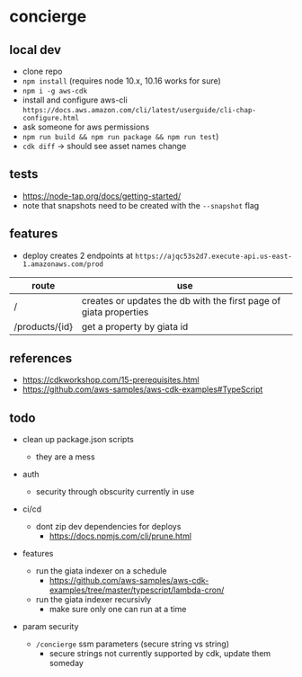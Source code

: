 # concierge

## local dev

-   clone repo
-   `npm install` (requires node 10.x, 10.16 works for sure)
-   `npm i -g aws-cdk`
-   install and configure aws-cli `https://docs.aws.amazon.com/cli/latest/userguide/cli-chap-configure.html`
-   ask someone for aws permissions
-   `npm run build && npm run package && npm run test`)
-   `cdk diff` -> should see asset names change

## tests

-   https://node-tap.org/docs/getting-started/
-   note that snapshots need to be created with the `--snapshot` flag

## features

-   deploy creates 2 endpoints at `https://ajqc53s2d7.execute-api.us-east-1.amazonaws.com/prod`

| route          | use                                                               |
| -------------- | ----------------------------------------------------------------- |
| /              | creates or updates the db with the first page of giata properties |
| /products/{id} | get a property by giata id                                        |

## references

-   https://cdkworkshop.com/15-prerequisites.html
-   https://github.com/aws-samples/aws-cdk-examples#TypeScript

## todo

-   clean up package.json scripts

    -   they are a mess

-   auth

    -   security through obscurity currently in use

-   ci/cd

    -   dont zip dev dependencies for deploys
        -   https://docs.npmjs.com/cli/prune.html

-   features
    -   run the giata indexer on a schedule
        -   https://github.com/aws-samples/aws-cdk-examples/tree/master/typescript/lambda-cron/
    -   run the giata indexer recursivly
        -   make sure only one can run at a time
-   param security
    -   `/concierge` ssm parameters (secure string vs string)
        -   secure strings not currently supported by cdk, update them someday
